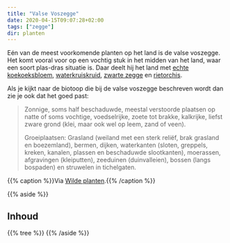 ```yaml
---
title: "Valse Voszegge"
date: 2020-04-15T09:07:28+02:00
tags: ["zegge"]
dir: planten
---
```


Eén van de meest voorkomende planten op het land is de valse voszegge. 
Het komt vooral voor op een vochtig stuk in het midden van het land, waar een soort plas-dras situatie is. 
Daar deelt hij het land met [echte koekoeksbloem](/planten/echte-koekoeksbloem), [waterkruiskruid](/planten/waterkruiskruid),
[zwarte zegge](/planten/zwarte-zegge) en [rietorchis](/planten/rietorchis).


Als je kijkt naar de biotoop die bij de valse voszegge beschreven wordt dan zie je ook dat het goed past:  
> Zonnige, soms half beschaduwde, meestal verstoorde plaatsen op natte of soms vochtige, voedselrijke, 
zoete tot brakke, kalkrijke, liefst zware grond (klei, maar ook wel op leem, zand of veen).
>
> Groeiplaatsen: Grasland (weiland met een sterk reliëf, brak grasland en boezemland), bermen, dijken, waterkanten (sloten, greppels, kreken, kanalen, plassen en beschaduwde slootkanten), moerassen, afgravingen (kleiputten), zeeduinen (duinvalleien), bossen (langs bospaden) en struwelen in tichelgaten. 
  
{{% caption %}}Via [Wilde planten](https://wilde-planten.nl/valse%20voszegge.htm).{{% /caption %}} 

{{% aside %}}
## Inhoud
{{% tree %}}
{{% /aside %}}

